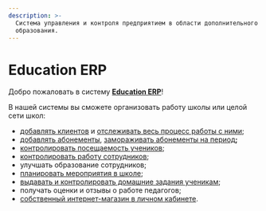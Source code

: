 ```yaml
---
description: >-
  Система управления и контроля предприятием в области дополнительного
  образования.
---
```


# Education ERP

Добро пожаловать в систему [**Education ERP**](https://education-erp.com/)!

В нашей системы вы сможете  организовать работу школы или целой сети школ:

* [добавлять клиентов](https://informa.gitbook.io/education-erp/klienty/kak-dobavit-klienta) и [отслеживать весь процесс работы с ними](https://informa.gitbook.io/education-erp/klienty/sostoyanie-klientov);
* [добавлять абонементы](https://informa.gitbook.io/education-erp/abonementy/dobavlenie-abonementov), [замораживать абонементы на период](https://informa.gitbook.io/education-erp/novosti-education-erp/zamorozka-dlya-kazhdogo-abonementa)**;**
* [контролировать посещаемость учеников](https://informa.gitbook.io/education-erp/nachalo-raboty/shkola/gruppa/poseshaemost-uchenikov);
* [контролировать работу сотрудников](https://informa.gitbook.io/education-erp/nachalo-raboty/shkola/gruppa/rabota-pedagogov);
* улучшать образование сотрудников;
* [планировать мероприятия в школе](https://informa.gitbook.io/education-erp/nachalo-raboty/shkola/meropriyatiya);
* [выдавать и контролировать домашние задания ученикам](https://informa.gitbook.io/education-erp/nachalo-raboty/shkola/gruppa/domashnie-zadaniya);
* получать оценки и отзывы о работе педагогов;
* [собственный интернет-магазин в личном кабинете](https://informa.gitbook.io/education-erp/inventarizaciya).




